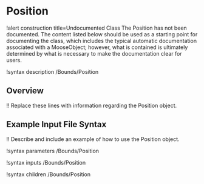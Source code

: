 # Position

!alert construction title=Undocumented Class
The Position has not been documented. The content listed below should be used as a starting point for
documenting the class, which includes the typical automatic documentation associated with a
MooseObject; however, what is contained is ultimately determined by what is necessary to make the
documentation clear for users.

!syntax description /Bounds/Position

## Overview

!! Replace these lines with information regarding the Position object.

## Example Input File Syntax

!! Describe and include an example of how to use the Position object.

!syntax parameters /Bounds/Position

!syntax inputs /Bounds/Position

!syntax children /Bounds/Position
